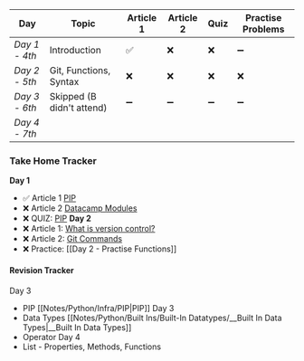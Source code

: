 

| Day           | Topic                     | Article 1 | Article 2 | Quiz | Practise Problems |
| ------------- | ------------------------- | --------- | --------- | ---- | ----------------- |
| *Day 1 - 4th* | Introduction              | ✅         | ❌         | ❌    | ➖                 |
| *Day 2 - 5th* | Git, Functions, Syntax    | ❌         | ❌         | ❌    | ❌                 |
| *Day 3 - 6th* | Skipped (B didn't attend) | ➖         | ➖         | ➖    | ➖                 |
| *Day 4 - 7th* |                           |           |           |      |                   |



### Take Home Tracker
**Day 1**
- ✅ Article 1 [PIP](https://www.datacamp.com/tutorial/pip-python-package-manager)
- ❌ Article 2 [Datacamp Modules](https://www.datacamp.com/tutorial/modules-in-python)
- ❌ QUIZ: [PIP](https://realpython.com/quizzes/what-is-pip/)
**Day 2**
- ❌ Article 1: [What is version control?](https://learn.microsoft.com/en-gb/training/modules/intro-to-git/1-what-is-vc)
- ❌ Article 2: [Git Commands](https://learn.microsoft.com/en-gb/training/modules/intro-to-git/3-basic-git-commands)
- ❌ Practice: [[Day 2 - Practise Functions]]


#### Revision Tracker
Day 3
- PIP [[Notes/Python/Infra/PIP|PIP]]
Day 3
- Data Types [[Notes/Python/Built Ins/Built-In Datatypes/__Built In Data Types|__Built In Data Types]]
- Operator
Day 4
- List - Properties, Methods, Functions
